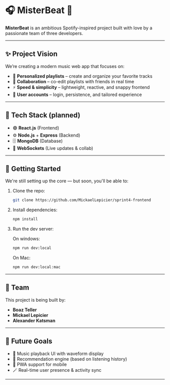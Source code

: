 # 🎧 MisterBeat 🪩

**MisterBeat** is an ambitious Spotify-inspired project built with love by a passionate team of three developers.

---

## ✨ Project Vision

We’re creating a modern music web app that focuses on:

- 🎼 **Personalized playlists** – create and organize your favorite tracks  
- 🤝 **Collaboration** – co-edit playlists with friends in real time  
- ⚡ **Speed & simplicity** – lightweight, reactive, and snappy frontend  
- 🔐 **User accounts** – login, persistence, and tailored experience  

---

## 🧰 Tech Stack (planned)

- 🟣 **React.js** (Frontend)  
- ⚙️ **Node.js** + **Express** (Backend)  
- 🗄 **MongoDB** (Database)  
- 🔄 **WebSockets** (Live updates & collab)  

---

## 🚀 Getting Started

We're still setting up the core — but soon, you'll be able to:

1. Clone the repo:
   ```bash
   git clone https://github.com/MickaelLepicier/sprint4-frontend
   ```

2. Install dependencies:
   ```bash
   npm install
   ```

3. Run the dev server:
   
   On windows:
   ```bash
   npm run dev:local
   ```

    On Mac:
   ```bash
   npm run dev:local:mac
   ```

---


## 👥 Team

This project is being built by:

- **Boaz Teller**  
- **Mickael Lepicier**
- **Alexander Katsman**

---

## 🎯 Future Goals

- 🎨 Music playback UI with waveform display  
- 🧠 Recommendation engine (based on listening history)  
- 📱 PWA support for mobile  
- 🪄 Real-time user presence & activity sync  

---



